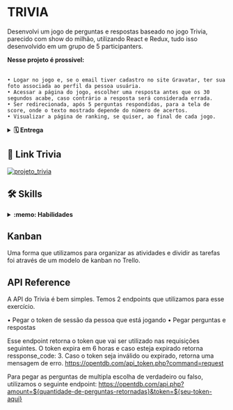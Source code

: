 
# TRIVIA

Desenvolvi um jogo de perguntas e respostas baseado no jogo Trivia, parecido com show do milhão, utilizando React e Redux, tudo isso desenvolvido em um grupo de 5 participanters.

 <summary><strong>Nesse projeto é prossivel:</strong></summary><br />

    • Logar no jogo e, se o email tiver cadastro no site Gravatar, ter sua foto associada ao perfil da pessoa usuária.
    • Acessar a página do jogo, escolher uma resposta antes que os 30 segundos acabe, caso contrário a resposta será considerada errada.
    • Ser redirecionada, após 5 perguntas respondidas, para a tela de score, onde o texto mostrado depende do número de acertos.
    • Visualizar a página de ranking, se quiser, ao final de cada jogo.


<details>
  <summary><strong>🗓 Entrega</strong></summary><br />
  
  * Este projeto foi realizado em grupo;
  * Realizado em `4` dias de projeto;

</details>


## 🔗 Link Trivia
[![projeto_trivia](https://icons.iconarchive.com/icons/graphicloads/100-flat-2/256/switch-turn-off-icon.png)](https://lucascbb.github.io/trivia/)

## 🛠 Skills

<details>
  <summary><strong>:memo: Habilidades</strong></summary><br />
Nesse projeto, você será capaz de:

  - Criar um store Redux em aplicações React

  - Criar reducers no Redux em aplicações React

  - Criar actions no Redux em aplicações React

  - Criar dispatchers no Redux em aplicações React

  - Conectar Redux aos componentes React

  - Criar actions assíncronas na sua aplicação React que faz uso de Redux.

  - Escrever testes para garantir que sua aplicação possua uma boa cobertura de testes.
</details>


## Kanban
Uma forma que utilizamos para organizar as atividades e dividir as tarefas foi através de um modelo de kanban no Trello.


## API Reference

A API do Trivia é bem simples. Temos 2 endpoints que utilizamos para esse exercício.

• Pegar o token de sessão da pessoa que está jogando
• Pegar perguntas e respostas

Esse endpoint retorna o token que vai ser utilizado nas requisições seguintes.
O token expira em 6 horas e caso esteja expirado retorna ressponse_code: 3. 
Caso o token seja inválido ou expirado, retorna uma mensagem de erro.
https://opentdb.com/api_token.php?command=request

Para pegar as perguntas de multipla escolha de verdadeiro ou falso, utilizamos o seguinte endpoint:
https://opentdb.com/api.php?amount=${quantidade-de-perguntas-retornadas}&token=${seu-token-aqui}
